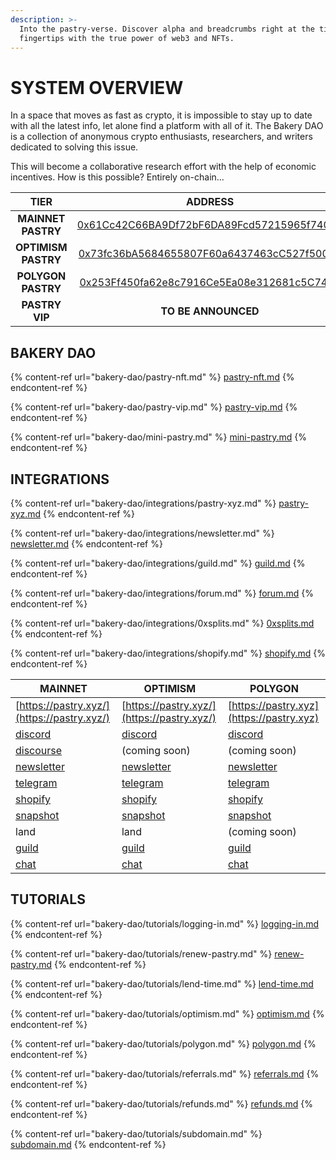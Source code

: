 ```yaml
---
description: >-
  Into the pastry-verse. Discover alpha and breadcrumbs right at the tip of your
  fingertips with the true power of web3 and NFTs.
---
```


# SYSTEM OVERVIEW

In a space that moves as fast as crypto, it is impossible to stay up to date with all the latest info, let alone find a platform with all of it. The Bakery DAO is a collection of anonymous crypto enthusiasts, researchers, and writers dedicated to solving this issue.

This will become a collaborative research effort with the help of economic incentives. How is this possible? Entirely on-chain...

|         TIER        |                                                             ADDRESS                                                            | DURATION |
| :-----------------: | :----------------------------------------------------------------------------------------------------------------------------: | :------: |
|  **MAINNET PASTRY** |      [0x61Cc42C66BA9Df72bF6DA89Fcd57215965f74005](https://etherscan.io/address/0x61Cc42C66BA9Df72bF6DA89Fcd57215965f74005)     |  30-DAY  |
| **OPTIMISM PASTRY** | [0x73fc36bA5684655807F60a6437463cC527f50027](https://optimistic.etherscan.io/token/0x73fc36bA5684655807F60a6437463cC527f50027) |  30-DAY  |
|  **POLYGON PASTRY** |    [0x253Ff450fa62e8c7916Ce5Ea08e312681c5C7485](https://polygonscan.com/address/0x253Ff450fa62e8c7916Ce5Ea08e312681c5C7485)    |  30-DAY  |
|    **PASTRY VIP**   |                                                       **TO BE ANNOUNCED**                                                      |    N/A   |



## **BAKERY DAO**

{% content-ref url="bakery-dao/pastry-nft.md" %}
[pastry-nft.md](bakery-dao/pastry-nft.md)
{% endcontent-ref %}

{% content-ref url="bakery-dao/pastry-vip.md" %}
[pastry-vip.md](bakery-dao/pastry-vip.md)
{% endcontent-ref %}

{% content-ref url="bakery-dao/mini-pastry.md" %}
[mini-pastry.md](bakery-dao/mini-pastry.md)
{% endcontent-ref %}

## **INTEGRATIONS**

{% content-ref url="bakery-dao/integrations/pastry-xyz.md" %}
[pastry-xyz.md](bakery-dao/integrations/pastry-xyz.md)
{% endcontent-ref %}

{% content-ref url="bakery-dao/integrations/newsletter.md" %}
[newsletter.md](bakery-dao/integrations/newsletter.md)
{% endcontent-ref %}

{% content-ref url="bakery-dao/integrations/guild.md" %}
[guild.md](bakery-dao/integrations/guild.md)
{% endcontent-ref %}

{% content-ref url="bakery-dao/integrations/forum.md" %}
[forum.md](bakery-dao/integrations/forum.md)
{% endcontent-ref %}

{% content-ref url="bakery-dao/integrations/0xsplits.md" %}
[0xsplits.md](bakery-dao/integrations/0xsplits.md)
{% endcontent-ref %}

{% content-ref url="bakery-dao/integrations/shopify.md" %}
[shopify.md](bakery-dao/integrations/shopify.md)
{% endcontent-ref %}

| MAINNET                                                | OPTIMISM                                         | POLYGON                                          |
| ------------------------------------------------------ | ------------------------------------------------ | ------------------------------------------------ |
| [https://pastry.xyz/](https://pastry.xyz/)             | [https://pastry.xyz/](https://pastry.xyz/)       | [https://pastry.xyz](https://pastry.xyz)         |
| [discord](https://discord.gg/bakerydao)                | [discord](https://discord.gg/bakerydao)          | [discord](https://discord.gg/bakerydao)          |
| [discourse](https://forum.pastry.xyz)                  | (coming soon)                                    | (coming soon)                                    |
| [newsletter](https://bakerydao.me/newsletter/)         | [newsletter](https://bakerydao.me/newsletter/)   | [newsletter](https://bakerydao.me/newsletter)    |
| [telegram](https://alpha.guild.xyz/bakerydao-telegram) | [telegram](https://guild.xyz/bakerydao-telegram) | [telegram](https://guild.xyz/bakerydao-telegram) |
| [shopify](https://shop.pastry.xyz)                     | [shopify](https://shop.pastry.xyz)               | [shopify](https://shop.pastry.xyz)               |
| [snapshot](https://vote.pastry.xyz)                    | [snapshot](https://vote.pastry.xyz)              | [snapshot](https://vote.pastry.xyz)              |
| land                                                   | land                                             | (coming soon)                                    |
| [guild](https://guild.xyz/bakerydao)                   | [guild](https://guild.xyz/bakerydao)             | [guild](https://guild.xyz/bakerydao)             |
| [chat](https://chat.pastry.xyz)                        | [chat](https://chat.pastry.xyz)                  | [chat](https://chat.pastry.xyz)                  |

## TUTORIALS

{% content-ref url="bakery-dao/tutorials/logging-in.md" %}
[logging-in.md](bakery-dao/tutorials/logging-in.md)
{% endcontent-ref %}

{% content-ref url="bakery-dao/tutorials/renew-pastry.md" %}
[renew-pastry.md](bakery-dao/tutorials/renew-pastry.md)
{% endcontent-ref %}

{% content-ref url="bakery-dao/tutorials/lend-time.md" %}
[lend-time.md](bakery-dao/tutorials/lend-time.md)
{% endcontent-ref %}

{% content-ref url="bakery-dao/tutorials/optimism.md" %}
[optimism.md](bakery-dao/tutorials/optimism.md)
{% endcontent-ref %}

{% content-ref url="bakery-dao/tutorials/polygon.md" %}
[polygon.md](bakery-dao/tutorials/polygon.md)
{% endcontent-ref %}

{% content-ref url="bakery-dao/tutorials/referrals.md" %}
[referrals.md](bakery-dao/tutorials/referrals.md)
{% endcontent-ref %}

{% content-ref url="bakery-dao/tutorials/refunds.md" %}
[refunds.md](bakery-dao/tutorials/refunds.md)
{% endcontent-ref %}

{% content-ref url="bakery-dao/tutorials/subdomain.md" %}
[subdomain.md](bakery-dao/tutorials/subdomain.md)
{% endcontent-ref %}
